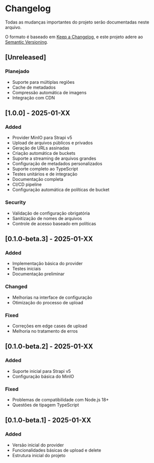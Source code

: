 # Changelog

Todas as mudanças importantes do projeto serão documentadas neste arquivo.

O formato é baseado em [Keep a Changelog](https://keepachangelog.com/en/1.0.0/),
e este projeto adere ao [Semantic Versioning](https://semver.org/spec/v2.0.0.html).

## [Unreleased]

### Planejado
- Suporte para múltiplas regiões
- Cache de metadados
- Compressão automática de imagens
- Integração com CDN

## [1.0.0] - 2025-01-XX

### Added
- Provider MinIO para Strapi v5
- Upload de arquivos públicos e privados
- Geração de URLs assinadas
- Criação automática de buckets
- Suporte a streaming de arquivos grandes
- Configuração de metadados personalizados
- Suporte completo ao TypeScript
- Testes unitários e de integração
- Documentação completa
- CI/CD pipeline
- Configuração automática de políticas de bucket

### Security
- Validação de configuração obrigatória
- Sanitização de nomes de arquivos
- Controle de acesso baseado em políticas

## [0.1.0-beta.3] - 2025-01-XX

### Added
- Implementação básica do provider
- Testes iniciais
- Documentação preliminar

### Changed
- Melhorias na interface de configuração
- Otimização do processo de upload

### Fixed
- Correções em edge cases de upload
- Melhoria no tratamento de erros

## [0.1.0-beta.2] - 2025-01-XX

### Added
- Suporte inicial para Strapi v5
- Configuração básica do MinIO

### Fixed
- Problemas de compatibilidade com Node.js 18+
- Questões de tipagem TypeScript

## [0.1.0-beta.1] - 2025-01-XX

### Added
- Versão inicial do provider
- Funcionalidades básicas de upload e delete
- Estrutura inicial do projeto 